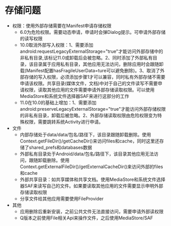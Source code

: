 # 存储问题
- 权限：使用外部存储需要在Manifest申请存储权限
    - 6.0为危险权限。需要动态申请，申请时会弹Dialog提示。可申请外部存储的读写权限
    - 10.0取消外部写入权限：1、需要添加android:requestLegacyExternalStorage="true"才能访问外部存储中的非私有目录,该标记11.0或卸载后会被忽略。2、同时添加了外部私有目录，该目录属于应用私有目录，其他应用无法访问，删除应用时会跟随卸载(Manifest配置hasFragileUserData=ture可以避免删除)。3、取消了外部存储的写入权限，必须添加步骤1才可以兼容，同时私有外部存储不需要申请该权限。共享目录(媒体文件，文档)中对于自己的文件读写不需要申请权限，读取其他应用的文件需要申请外部存储读取权限。可以使用MediaStore和系统文件选择器SAF来进行这部分的工作
    - 11.0在10.0的基础上增加：1、需要添加android:preserveLegacyExternalStorage="true"才能访问外部存储权限的非私有目录，卸载后被忽略。2、外部存储读取权限由危险权限变为特殊权限，需要跳转系统Activity进行申请。
- 文件
    - 内部存储处于data/data/包名/路径下，该目录跟随卸载删除。使用Context.getFileDir()/getCacheDir()来访问files和cache，同时这里还存储了shared_prefs和databases数据
    - 外部私有目录处于Android/data/包名/路径下，该目录其他应用无法访问，跟随卸载删除。使用Context.getExternalFileDir()/getExternalCacheDir()来访问外部的files和cache
    - 外部共享目录：如共享媒体和共享文档。使用MediaStore和系统文件选择器SAF来读写自己的文件。如果要读取其他应用的文件需要显示申明外部存储读取权限
    - 分享文件给其他应用需要使用FileProvider
- 其他
    - 应用删除后重新安装，之前公共文件无法直接访问，需要申请外部读权限
    - Q版本之前使用File相关Api来操作文件，之后使用MediaStore/SAF